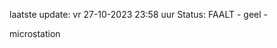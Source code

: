 laatste update: 
vr 27-10-2023 23:58   uur 
Status: FAALT - geel - 
<div class="service Y">microstation</div>
